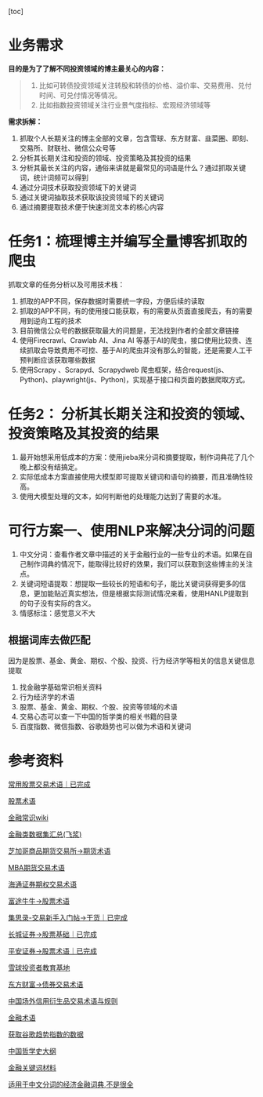 

[toc]



# 业务需求

**目的是为了了解不同投资领域的博主最关心的内容：**

>1. 比如可转债投资领域关注转股和转债的价格、溢价率、交易费用、兑付时间、可兑付情况等情况。
>1. 比如指数投资领域关注行业景气度指标、宏观经济领域等



**需求拆解：**

1. 抓取个人长期关注的博主全部的文章，包含雪球、东方财富、韭菜圈、即刻、交易所、财联社、微信公众号等
2. 分析其长期关注和投资的领域、投资策略及其投资的结果
3. 分析其最长关注的内容，通俗来讲就是最常见的词语是什么？通过抓取关键词，统计词频可以得到
4. 通过分词技术获取投资领域下的关键词
5. 通过关键词抽取技术获取该投资领域下的关键词
6. 通过摘要提取技术便于快速浏览文本的核心内容

# 任务1：梳理博主并编写全量博客抓取的爬虫

抓取文章的任务分析以及可用技术栈：

1. 抓取的APP不同，保存数据时需要统一字段，方便后续的读取
2. 抓取的APP不同，有的使用接口能获取，有的需要从页面直接爬去，有的需要用到逆向工程的技术
3. 目前微信公众号的数据获取最大的问题是，无法找到作者的全部文章链接
4. 使用Firecrawl、Crawlab AI、Jina AI 等基于AI的爬虫，接口使用比较贵、连续抓取会导致费用不可控、基于AI的爬虫并没有那么的智能，还是需要人工干预判断应该获取哪些数据
5. 使用Scrapy 、Scrapyd、Scrapydweb 爬虫框架，结合request(js、Python)、playwright(js、Python)，实现基于接口和页面的数据爬取方式。

# 任务2： 分析其长期关注和投资的领域、投资策略及其投资的结果

1. 最开始想采用低成本的方案：使用jieba来分词和摘要提取，制作词典花了几个晚上都没有结搞定。
2. 实际低成本方案直接使用大模型即可提取关键词和语句的摘要，而且准确性较高。
3. 使用大模型处理的文本，如何判断他的处理能力达到了需要的水准。

# 可行方案一、使用NLP来解决分词的问题

1. 中文分词：查看作者文章中描述的关于金融行业的一些专业的术语。如果在自己制作词典的情况下，能取得比较好的效果，我们可以获取到这些博主的关注点。
2. 关键词短语提取：想提取一些较长的短语和句子，能比关键词获得更多的信息，更加能贴近真实想法，但是根据实际测试情况来看，使用HANLP提取到的句子没有实际的含义。
3. 情感标注：感觉意义不大

## 根据词库去做匹配

因为是股票、基金、黄金、期权、个股、投资、行为经济学等相关的信息关键信息提取

1. 找金融学基础常识相关资料
2. 行为经济学的术语
3. 股票、基金、黄金、期权、个股、投资等领域的术语
4. 交易心态可以查一下中国的哲学类的相关书籍的目录
5. 百度指数、微信指数、谷歌趋势也可以做为术语和关键词

# 参考资料

[常用股票交易术语｜已完成](https://course.yiwiz.com/zh/investment_basics/glossary_of_stock_market_terms.html#%E5%A4%B4%E5%AF%B8%E3%80%81%E4%BB%93%E4%BD%8D%EF%BC%88position%EF%BC%89%E3%80%81%E7%AD%B9%E7%A0%81)

[股票术语](https://www.lse.ac.uk/cibl/assets/documents/resources/sentence-of-the-week/%E8%82%A1%E7%A5%A8%E6%9C%AF%E8%AF%AD.pdf)

[金融常识wiki](https://zh.wikipedia.org/wiki/%E9%87%91%E8%9E%8D%E5%B8%82%E5%9C%BA)

[金融类数据集汇总(飞浆)](https://aistudio.baidu.com/projectdetail/3441337)

[芝加哥商品期货交易所->期货术语](https://aistudio.baidu.com/projectdetail/3441337)

[MBA期货交易术语](https://wiki.mbalib.com/wiki/%E6%9C%9F%E8%B4%A7%E4%BA%A4%E6%98%93%E6%9C%AF%E8%AF%AD)

[海通证券期权交易术语](https://www.htsec.com/ChannelHome/4793954/index.shtml)

[富途牛牛->股票术语](https://support.futunn.com/topic113)

[集思录-交易新手入门帖->干货｜已完成](https://www.jisilu.cn/question/15659)

[长城证券->股票基础｜已完成](http://www.cgws.com/cczq/bjzhl/zqxt/jczs/201611/t20161103_263885.html)

[平安证券->股票术语｜已完成](https://zs.stock.pingan.com/a/1314.html)

[雪球投资者教育基地](https://xueqiu.com/edu/invest-edu/fund/fundplay)

[东方财富->债券交易术语](https://stock.eastmoney.com/xuexiao/xx579.html)

[中国场外信用衍生品交易术语与规则](https://www.nafmii.org.cn/cpxl/xyfxhsgjcrm/jbsyysygz/202112/P020230803372202187547.pdf)

[金融术语](https://www.lse.ac.uk/cibl/assets/documents/resources/sentence-of-the-week/%E9%87%91%E8%9E%8D%E6%9C%AF%E8%AF%AD.pdf)

[获取谷歌趋势指数的数据](https://github.com/GeneralMills/pytrends)

[中国哲学史大纲](https://docs.google.com/document/d/1kNub6CeCEENxg-p-vJh2tVEsmYJ103_qvhz416PvXAY/edit?pli=1)

[金融关键词材料](https://vip.kingdee.com/article/297367760646876416?productLineId=1&lang=zh-CN)

[适用于中文分词的经济金融词典,不是很全](https://github.com/sijichun/CNEconDict)